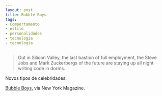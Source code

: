 ```yaml
---
layout: post
title: Bubble Boys
tags:
- Comportamento
- estilo
- personalidades
- tecnologia
- tecnologia
---
```


> Out in Silicon Valley, the last bastion of full employment, the Steve Jobs and Mark Zuckerbergs of the future are staying up all night writing code in dorms.

Novos tipos de celebridades.

[Bubble Boys](http://nymag.com/print/?/news/features/silicon-valley-2011-9/), via New York Magazine.
